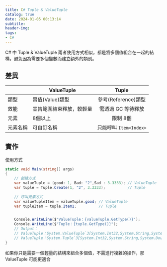 ```yaml
---
title: C# Tuple & ValueTuple
catalog: true
date: 2024-01-05 00:13:14
subtitle:
header-img:
tags: 
- C#
---
```

C# 中 Tuple & ValueTuple 兩者使用方式相似，都是將多個值組合在一起的結構，避免因為需要多個變數而建立額外的類別。

## 差異

|          | ValueTuple               |          Tuple           |
| -------- | ------------------------ |:------------------------:|
| 類型     | 實值(Value)類型          |   參考(Reference)類型    |
| 效能     | 宣告範圍結束釋放，較輕量 | 需透過 GC 等待釋放 |
| 元素     | 8個以上                  |         限制 8個         |
| 元素名稱 | 可自訂名稱               |  只能呼叫 `Item<Index>`  |

## 實作

使用方式

```csharp
static void Main(string[] args)
{
    // 創建方式
    var valueTuple = (good: 1, Bad: "2",Sad : 3.3333); // ValueTuple
    var tuple = Tuple.Create(1, "2", 3.3333);          // Tuple
    
    // 呼叫元素方式
    var valueTupleItem = valueTuple.good; // ValueTuple
    var tupleItem = tuple.Item1;          // Tuple


    Console.WriteLine($"ValueTuple：{valueTuple.GetType()}");
    Console.WriteLine($"Tuple：{tuple.GetType()}");
    // Output：
    // ValueTuple：System.ValueTuple`3[System.Int32,System.String,System.Double]
    // ValueTuple：System.Tuple`3[System.Int32,System.String,System.Double]
}
```

如果你只是需要一個輕量的結構來組合多個值，不需進行複雜的操作，那 ValueTuple 可能更適合